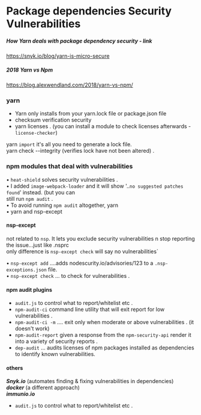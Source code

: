 # Package dependencies Security Vulnerabilities

##### How Yarn deals with package dependency security - link
https://snyk.io/blog/yarn-is-micro-secure

##### 2018 Yarn vs Npm
https://blog.alexwendland.com/2018/yarn-vs-npm/


### yarn
- Yarn only installs from your yarn.lock file or package.json file
- checksum verification security
- yarn licenses .  (you can install a module to check licenses afterwards - `license-checker`)       

yarn `import` it's all you need to generate a lock file.           
yarn check --integrity (verifies lock have not been altered) .      

     
### npm modules that deal with vulnerabilities 
   • `heat-shield` solves security vulnerabilities .    
   • I added `image-webpack-loader` and it will show '..`no suggested patches found`' instead.  (but you can     
     still run `npm audit` .         
   • To avoid running `npm audit` altogether, yarn   
   • yarn and nsp-except     

#### nsp-except
not related to `nsp`. It lets you exclude security vulnerabilities n stop reporting the issue...just like .nsprc      
only difference is `nsp-except check` will say no vulnerabilities`               

   • `nsp-except add` ....adds nodescurity.io/advisories/123 to a `.nsp-exceptions.json` file.      
   • `nsp-except check` ... to check for vulnerabilities .    


#### npm audit plugins
- `audit.js` to control what to report/whitelist etc .  
- `npm-audit-ci` command line utility that will exit report for low vulnerabilities .  
-  `npm-audit-ci -m` .... exit only when moderate or above vulnerabilities . (it doesn't work)  
- `npm-audit-report`  given a response from the `npm-security-api` render it into
   a variety of security reports .   
- `dep-audit` ... audits licenses of npm packages installed as dependencies to identify known vulnerabilities.          


#### others

***Snyk.io*** (automates finding & fixing vulnerabilities in dependencies)      
***docker*** (a different approach)     
***immunio.io***      
- `audit.js` to control what to report/whitelist etc .        

